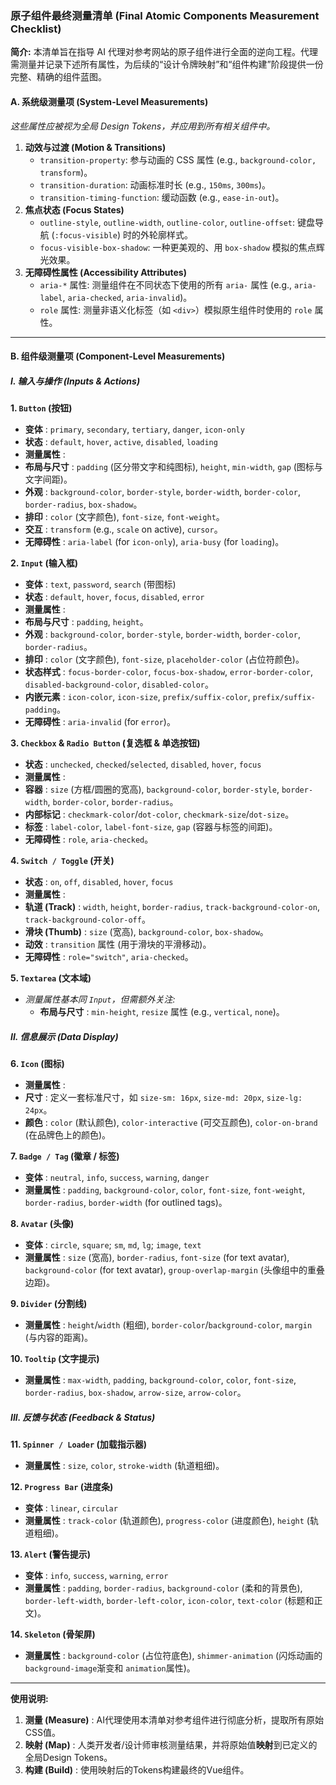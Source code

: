 ### **原子组件最终测量清单 (Final Atomic Components Measurement Checklist)**

**简介:** 本清单旨在指导 AI 代理对参考网站的原子组件进行全面的逆向工程。代理需测量并记录下述所有属性，为后续的“设计令牌映射”和“组件构建”阶段提供一份完整、精确的组件蓝图。

#### **A. 系统级测量项 (System-Level Measurements)**

*这些属性应被视为全局 Design Tokens，并应用到所有相关组件中。*

1. **动效与过渡 (Motion & Transitions)**
   * `transition-property`: 参与动画的 CSS 属性 (e.g., `background-color, transform`)。
   * `transition-duration`: 动画标准时长 (e.g., `150ms`, `300ms`)。
   * `transition-timing-function`: 缓动函数 (e.g., `ease-in-out`)。
2. **焦点状态 (Focus States)**
   * `outline-style`, `outline-width`, `outline-color`, `outline-offset`: 键盘导航 (`:focus-visible`) 时的外轮廓样式。
   * `focus-visible-box-shadow`: 一种更美观的、用 `box-shadow` 模拟的焦点辉光效果。
3. **无障碍性属性 (Accessibility Attributes)**
   * `aria-*` 属性: 测量组件在不同状态下使用的所有 `aria-` 属性 (e.g., `aria-label`, `aria-checked`, `aria-invalid`)。
   * `role` 属性: 测量非语义化标签（如 `<div>`）模拟原生组件时使用的 `role` 属性。

---

#### **B. 组件级测量项 (Component-Level Measurements)**

##### **I. 输入与操作 (Inputs & Actions)**

**1. `Button` (按钮)**

* **变体** : `primary`, `secondary`, `tertiary`, `danger`, `icon-only`
* **状态** : `default`, `hover`, `active`, `disabled`, `loading`
* **测量属性** :
* **布局与尺寸** : `padding` (区分带文字和纯图标), `height`, `min-width`, `gap` (图标与文字间距)。
* **外观** : `background-color`, `border-style`, `border-width`, `border-color`, `border-radius`, `box-shadow`。
* **排印** : `color` (文字颜色), `font-size`, `font-weight`。
* **交互** : `transform` (e.g., `scale` on active), `cursor`。
* **无障碍性** : `aria-label` (for `icon-only`), `aria-busy` (for `loading`)。

**2. `Input` (输入框)**

* **变体** : `text`, `password`, `search` (带图标)
* **状态** : `default`, `hover`, `focus`, `disabled`, `error`
* **测量属性** :
* **布局与尺寸** : `padding`, `height`。
* **外观** : `background-color`, `border-style`, `border-width`, `border-color`, `border-radius`。
* **排印** : `color` (文字颜色), `font-size`, `placeholder-color` (占位符颜色)。
* **状态样式** : `focus-border-color`, `focus-box-shadow`, `error-border-color`, `disabled-background-color`, `disabled-color`。
* **内嵌元素** : `icon-color`, `icon-size`, `prefix/suffix-color`, `prefix/suffix-padding`。
* **无障碍性** : `aria-invalid` (for `error`)。

**3. `Checkbox` & `Radio Button` (复选框 & 单选按钮)**

* **状态** : `unchecked`, `checked`/`selected`, `disabled`, `hover`, `focus`
* **测量属性** :
* **容器** : `size` (方框/圆圈的宽高), `background-color`, `border-style`, `border-width`, `border-color`, `border-radius`。
* **内部标记** : `checkmark-color`/`dot-color`, `checkmark-size`/`dot-size`。
* **标签** : `label-color`, `label-font-size`, `gap` (容器与标签的间距)。
* **无障碍性** : `role`, `aria-checked`。

**4. `Switch / Toggle` (开关)**

* **状态** : `on`, `off`, `disabled`, `hover`, `focus`
* **测量属性** :
* **轨道 (Track)** : `width`, `height`, `border-radius`, `track-background-color-on`, `track-background-color-off`。
* **滑块 (Thumb)** : `size` (宽高), `background-color`, `box-shadow`。
* **动效** : `transition` 属性 (用于滑块的平滑移动)。
* **无障碍性** : `role="switch"`, `aria-checked`。

**5. `Textarea` (文本域)**

* *测量属性基本同 `Input`，但需额外关注:*
  * **布局与尺寸** : `min-height`, `resize` 属性 (e.g., `vertical`, `none`)。

##### **II. 信息展示 (Data Display)**

**6. `Icon` (图标)**

* **测量属性** :
* **尺寸** : 定义一套标准尺寸，如 `size-sm: 16px`, `size-md: 20px`, `size-lg: 24px`。
* **颜色** : `color` (默认颜色), `color-interactive` (可交互颜色), `color-on-brand` (在品牌色上的颜色)。

**7. `Badge / Tag` (徽章 / 标签)**

* **变体** : `neutral`, `info`, `success`, `warning`, `danger`
* **测量属性** : `padding`, `background-color`, `color`, `font-size`, `font-weight`, `border-radius`, `border-width` (for outlined tags)。

**8. `Avatar` (头像)**

* **变体** : `circle`, `square`; `sm`, `md`, `lg`; `image`, `text`
* **测量属性** : `size` (宽高), `border-radius`, `font-size` (for text avatar), `background-color` (for text avatar), `group-overlap-margin` (头像组中的重叠边距)。

**9. `Divider` (分割线)**

* **测量属性** : `height`/`width` (粗细), `border-color`/`background-color`, `margin` (与内容的距离)。

**10. `Tooltip` (文字提示)**

* **测量属性** : `max-width`, `padding`, `background-color`, `color`, `font-size`, `border-radius`, `box-shadow`, `arrow-size`, `arrow-color`。

##### **III. 反馈与状态 (Feedback & Status)**

**11. `Spinner / Loader` (加载指示器)**

* **测量属性** : `size`, `color`, `stroke-width` (轨道粗细)。

**12. `Progress Bar` (进度条)**

* **变体** : `linear`, `circular`
* **测量属性** : `track-color` (轨道颜色), `progress-color` (进度颜色), `height` (轨道粗细)。

**13. `Alert` (警告提示)**

* **变体** : `info`, `success`, `warning`, `error`
* **测量属性** : `padding`, `border-radius`, `background-color` (柔和的背景色), `border-left-width`, `border-left-color`, `icon-color`, `text-color` (标题和正文)。

**14. `Skeleton` (骨架屏)**

* **测量属性** : `background-color` (占位符底色), `shimmer-animation` (闪烁动画的 `background-image`渐变和 `animation`属性)。

---

**使用说明:**

1. **测量 (Measure)** : AI代理使用本清单对参考组件进行彻底分析，提取所有原始CSS值。
2. **映射 (Map)** : 人类开发者/设计师审核测量结果，并将原始值**映射**到已定义的全局Design Tokens。
3. **构建 (Build)** : 使用映射后的Tokens构建最终的Vue组件。

